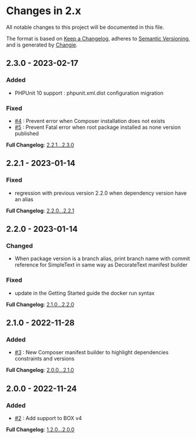 <!-- markdownlint-disable MD013 MD024 -->
# Changes in 2.x

All notable changes to this project will be documented in this file.

The format is based on [Keep a Changelog](https://keepachangelog.com/en/1.0.0/),
adheres to [Semantic Versioning](https://semver.org/spec/v2.0.0.html),
and is generated by [Changie](https://github.com/miniscruff/changie).

## 2.3.0 - 2023-02-17

### Added

- PHPUnit 10 support : phpunit.xml.dist configuration migration

### Fixed

- [#4](https://github.com/llaville/box-manifest/issues/4) : Prevent error when Composer installation does not exists
- [#5](https://github.com/llaville/box-manifest/issues/5) : Prevent Fatal error when root package installed as none version published

**Full Changelog**: [2.2.1...2.3.0](https://github.com/llaville/box-manifest/compare/2.2.1...2.3.0)

## 2.2.1 - 2023-01-14

### Fixed

- regression with previous version 2.2.0 when dependency version have an alias

**Full Changelog**: [2.2.0...2.2.1](https://github.com/llaville/box-manifest/compare/2.2.0...2.2.1)

## 2.2.0 - 2023-01-14

### Changed

- When package version is a branch alias, print branch name with commit reference for SimpleText in same way as DecorateText manifest builder

### Fixed

- update in the Getting Started guide the docker run syntax

**Full Changelog**: [2.1.0...2.2.0](https://github.com/llaville/box-manifest/compare/2.1.0...2.2.0)

## 2.1.0 - 2022-11-28

### Added

- [#3](https://github.com/llaville/box-manifest/issues/3) : New Composer manifest builder to highlight dependencies constraints and versions

**Full Changelog**: [2.0.0...2.1.0](https://github.com/llaville/box-manifest/compare/2.0.0...2.1.0)

## 2.0.0 - 2022-11-24

### Added

- [#2](https://github.com/llaville/box-manifest/issues/2) : Add support to BOX v4

**Full Changelog**: [1.2.0...2.0.0](https://github.com/llaville/box-manifest/compare/1.2.0...2.0.0)

